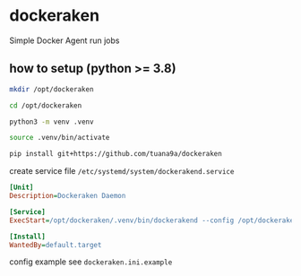 # dockeraken

Simple Docker Agent run jobs

## how to setup (**python >= 3.8**)

```bash
mkdir /opt/dockeraken
```

```bash
cd /opt/dockeraken
```

```bash
python3 -m venv .venv
```

```bash
source .venv/bin/activate
```

```bash
pip install git+https://github.com/tuana9a/dockeraken
```

create service file `/etc/systemd/system/dockerakend.service`

```ini
[Unit]
Description=Dockeraken Daemon

[Service]
ExecStart=/opt/dockeraken/.venv/bin/dockerakend --config /opt/dockeraken/dockeraken.ini

[Install]
WantedBy=default.target
```

config example see `dockeraken.ini.example`
